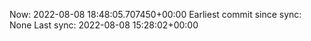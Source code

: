Now: 2022-08-08 18:48:05.707450+00:00 Earliest commit since sync: None Last sync: 2022-08-08 15:28:02+00:00
